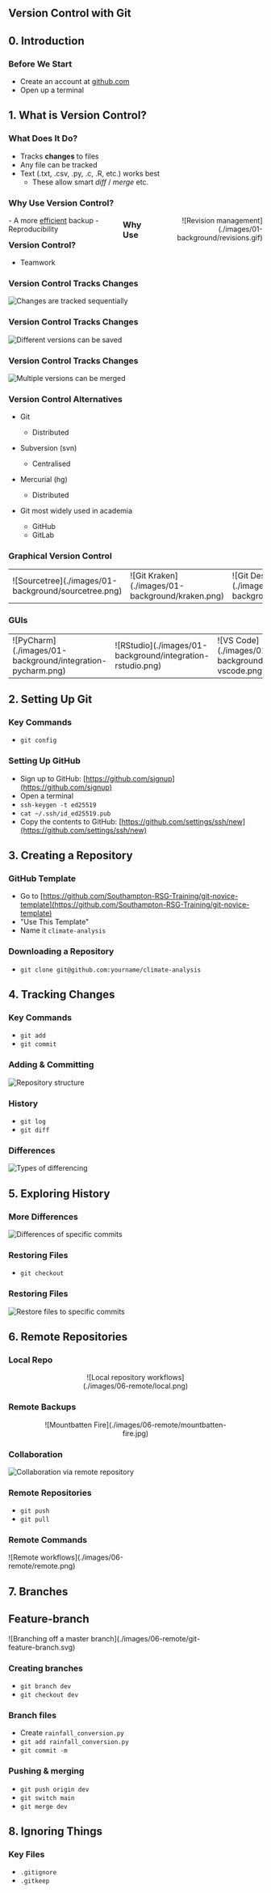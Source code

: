 ## Version Control with Git



## 0. Introduction


### Before We Start

- Create an account at [github.com](https://www.github.com)
- Open up a terminal


## 1. What is Version Control?


### What Does It Do?

- Tracks **changes** to files
- Any file can be tracked
- Text (.txt, .csv, .py, .c, .R, etc.) works best
  - These allow smart *diff* / *merge* etc.


### Why Use Version Control?

<div style="text-align: left; float: left; width: 45%;">
- A more <ins>efficient</ins> backup
- Reproducibility
</div>
<div style="text-align: right; float: right; width: 45%">![Revision management](./images/01-background/revisions.gif)</div>


### Why Use Version Control?

- Teamwork


### Version Control Tracks Changes

![Changes are tracked sequentially](./images/01-background/track_changes.svg)


### Version Control Tracks Changes

![Different versions can be saved](./images/01-background/versions.svg)


### Version Control Tracks Changes

![Multiple versions can be merged](./images/01-background/merge.svg)


### Version Control Alternatives

- Git
  - Distributed
- Subversion (svn)
  - Centralised
- Mercurial (hg)
  - Distributed

- Git most widely used in academia
  - GitHub
  - GitLab


### Graphical Version Control

<table>
  <tr>
    <td>![Sourcetree](./images/01-background/sourcetree.png)</td>
    <td>![Git Kraken](./images/01-background/kraken.png)</td>
    <td>![Git Desktop](./images/01-background/desktop.png)</td>
  </tr>
</table>

### GUIs

<table>
  <tr>
    <td>![PyCharm](./images/01-background/integration-pycharm.png)</td>
    <td>![RStudio](./images/01-background/integration-rstudio.png)</td>
    <td>![VS Code](./images/01-background/integration-vscode.png)</td>
  </tr>
</table>


## 2. Setting Up Git

### Key Commands

- `git config`


### Setting Up GitHub

- Sign up to GitHub: [https://github.com/signup](https://github.com/signup)
- Open a terminal
- `ssh-keygen -t ed25519`
- `cat ~/.ssh/id_ed25519.pub`
- Copy the contents to GitHub: [https://github.com/settings/ssh/new](https://github.com/settings/ssh/new)

## 3. Creating a Repository


### GitHub Template

- Go to [https://github.com/Southampton-RSG-Training/git-novice-template](https://github.com/Southampton-RSG-Training/git-novice-template)
- "Use This Template"
- Name it `climate-analysis`


### Downloading a Repository

- `git clone git@github.com:yourname/climate-analysis`

## 4. Tracking Changes


### Key Commands

- `git add`
- `git commit`


### Adding & Committing

![Repository structure](./images/04-changes/add.svg)


### History

- `git log`
- `git diff`


### Differences

![Types of differencing](./images/04-changes/diff.svg)



## 5. Exploring History


### More Differences

![Differences of specific commits](./images/05-history/diff.svg)


### Restoring Files

- `git checkout`


### Restoring Files

![Restore files to specific commits](./images/05-history/restore.svg)


## 6. Remote Repositories



### Local Repo

<center>

<div style="width:50%;">![Local repository workflows](./images/06-remote/local.png)</div>

</center>

### Remote Backups

<center>

<div style="width: 80%">![Mountbatten Fire](./images/06-remote/mountbatten-fire.jpg)</div>

</center>

### Collaboration

![Collaboration via remote repository](./images/06-remote/remote.svg)


### Remote Repositories

- `git push`
- `git pull`


### Remote Commands

<div style="width: 50%">![Remote workflows](./images/06-remote/remote.png)</div>


## 7. Branches


## Feature-branch

<div style="width: 80%">
![Branching off a master branch](./images/06-remote/git-feature-branch.svg)
</div>

### Creating branches

- `git branch dev`
- `git checkout dev`


### Branch files

- Create `rainfall_conversion.py`
- `git add rainfall_conversion.py`
- `git commit -m`


### Pushing & merging

- `git push origin dev`
- `git switch main`
- `git merge dev`


## 8. Ignoring Things


### Key Files

- `.gitignore`
- `.gitkeep`
